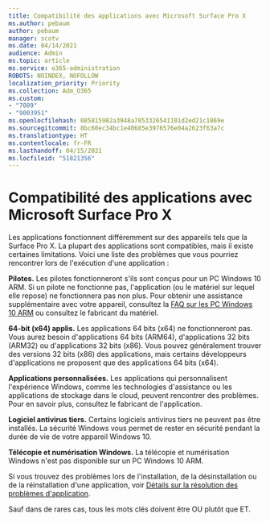 ```yaml
---
title: Compatibilité des applications avec Microsoft Surface Pro X
ms.author: pebaum
author: pebaum
manager: scotv
ms.date: 04/14/2021
audience: Admin
ms.topic: article
ms.service: o365-administration
ROBOTS: NOINDEX, NOFOLLOW
localization_priority: Priority
ms.collection: Adm_O365
ms.custom:
- "7009"
- "9003951"
ms.openlocfilehash: 085815982a3948a7853326541101d2ed21c1869e
ms.sourcegitcommit: 8bc60ec34bc1e40685e3976576e04a2623f63a7c
ms.translationtype: HT
ms.contentlocale: fr-FR
ms.lasthandoff: 04/15/2021
ms.locfileid: "51821356"
---
```

# <a name="app-compatibility-with-microsoft-surface-pro-x"></a>Compatibilité des applications avec Microsoft Surface Pro X

Les applications fonctionnent différemment sur des appareils tels que la Surface Pro X. La plupart des applications sont compatibles, mais il existe certaines limitations. Voici une liste des problèmes que vous pourriez rencontrer lors de l'exécution d'une application : 

**Pilotes.** Les pilotes fonctionneront s'ils sont conçus pour un PC Windows 10 ARM. Si un pilote ne fonctionne pas, l'application (ou le matériel sur lequel elle repose) ne fonctionnera pas non plus. Pour obtenir une assistance supplémentaire avec votre appareil, consultez la [FAQ sur les PC Windows 10 ARM](https://support.microsoft.com/windows/windows-10-arm-based-pcs-faq-477f51df-2e3b-f68f-31b0-06f5e4f8ebb5) ou consultez le fabricant du matériel.

**64-bit (x64) applis.** Les applications 64 bits (x64) ne fonctionneront pas. Vous aurez besoin d'applications 64 bits (ARM64), d'applications 32 bits (ARM32) ou d'applications 32 bits (x86). Vous pouvez généralement trouver des versions 32 bits (x86) des applications, mais certains développeurs d'applications ne proposent que des applications 64 bits (x64).

**Applications personnalisées.** Les applications qui personnalisent l'expérience Windows, comme les technologies d'assistance ou les applications de stockage dans le cloud, peuvent rencontrer des problèmes. Pour en savoir plus, consultez le fabricant de l'application.

**Logiciel antivirus tiers.** Certains logiciels antivirus tiers ne peuvent pas être installés. La sécurité Windows vous permet de rester en sécurité pendant la durée de vie de votre appareil Windows 10.

**Télécopie et numérisation Windows.** La télécopie et numérisation Windows n&apos;est pas disponible sur un PC Windows 10 ARM.

Si vous trouvez des problèmes lors de l&apos;installation, de la désinstallation ou de la réinstallation d&apos;une application, voir [Détails sur la résolution des problèmes d&apos;application](https://docs.microsoft.com/troubleshoot/mem/intune/troubleshoot-app-install#app-troubleshooting-details).

Sauf dans de rares cas, tous les mots clés doivent être OU plutôt que ET.